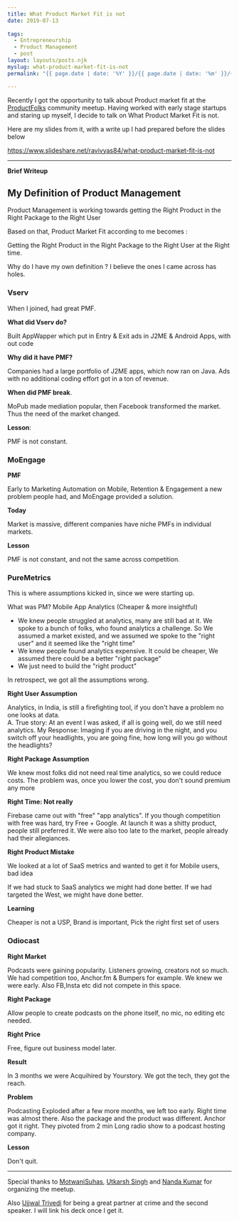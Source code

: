 ```yaml
---
title: What Product Market Fit is not
date: 2019-07-13
 
tags: 
  - Entrepreneurship 
  - Product Management 
  - post
layout: layouts/posts.njk
myslug: what-product-market-fit-is-not
permalink: "{{ page.date | date: '%Y' }}/{{ page.date | date: '%m' }}/{{ page.date | date: '%d' }}/{{ myslug | slug }}/index.html"

---
```


Recently I got the opportunity to talk about Product market fit at the [ProductFolks](https://www.facebook.com/theproductfolks/) community meetup. Having worked with early stage startups and staring up myself, I decide to talk on What Product Market Fit is not.

Here are my slides from it, with a write up I had prepared before the slides below

https://www.slideshare.net/ravivyas84/what-product-market-fit-is-not

* * *

**Brief Writeup**

## My Definition of Product Management

Product Management is working towards getting the Right Product in the Right Package to the Right User

Based on that, Product Market Fit according to me becomes :

Getting the Right Product in the Right Package to the Right User at the Right time.

Why do I have my own definition ? I believe the ones I came across has holes.

### **Vserv**

When I joined, had great PMF.

**What did Vserv do?**

Built AppWapper which put in Entry & Exit ads in J2ME & Android Apps, with out code

**Why did it have PMF?**

Companies had a large portfolio of J2ME apps, which now ran on Java. Ads with no additional coding effort got in a ton of revenue.

**When did PMF break**. 

MoPub made mediation popular, then Facebook transformed the market. Thus the need of the market changed.

**Lesson**: 

PMF is not constant.

### **MoEngage**

**PMF** 

Early to Marketing Automation on Mobile, Retention & Engagement a new problem people had, and MoEngage provided a solution.

**Today** 

Market is massive, different companies have niche PMFs in individual markets.

**Lesson**

 PMF is not constant, and not the same across competition.

### **PureMetrics**

This is where assumptions kicked in, since we were starting up.

What was PM? Mobile App Analytics (Cheaper & more insightful)

- We knew people struggled at analytics, many are still bad at it. We spoke to a bunch of folks, who found analytics a challenge. So We assumed a market existed, and we assumed we spoke to the "right user" and it seemed like the "right time"
- We knew people found analytics expensive. It could be cheaper, We assumed there could be a better "right package"
- We just need to build the "right product"

In retrospect, we got all the assumptions wrong.

**Right User Assumption**

Analytics, in India, is still a firefighting tool, if you don't have a problem no one looks at data.  
  A. True story: At an event I was asked, if all is going well, do we still need analytics. 
  My Response: Imaging if you are driving in the night, and you switch off your headlights, you are going fine, how long will you go without the headlights?

**Right Package Assumption**

We knew most folks did not need real time analytics, so we could reduce costs. The problem was, once you lower the cost, you don't sound premium any more

**Right Time: Not really**

Firebase came out with "free" "app analytics". If you though competition with free was hard, try Free + Google. At launch it was a shitty product, people still preferred it. We were also too late to the market, people already had their allegiances.

**Right Product Mistake**

We looked at a lot of SaaS metrics and wanted to get it for Mobile users, bad idea

If we had stuck to SaaS analytics we might had done better. If we had targeted the West, we might have done better.

**Learning**

Cheaper is not a USP, Brand is important, Pick the right first set of users

### Odiocast

**Right Market**

Podcasts were gaining popularity. Listeners growing, creators not so much. We had competition too, Anchor.fm & Bumpers for example. We knew we were early. Also FB,Insta etc did not compete in this space.

**Right Package**

Allow people to create podcasts on the phone itself, no mic, no editing etc needed.

**Right Price**

Free, figure out business model later.

**Result**

In 3 months we were Acquihired by Yourstory. We got the tech, they got the reach.

**Problem**

Podcasting Exploded after a few more months, we left too early. Right time was almost there. Also the package and the product was different. Anchor got it right. They pivoted from 2 min Long radio show to a podcast hosting company.

**Lesson**

Don't quit.

* * *

Special thanks to [MotwaniSuhas](https://twitter.com/MotwaniSuhas), [Utkarsh Singh‏](https://twitter.com/utkarsh1810) and [Nanda Kumar‏](https://twitter.com/nandakm_champ) for organizing the meetup.

Also [Ujjwal Trivedi](https://twitter.com/ujjwaltrivedi) for being a great partner at crime and the second speaker. I will link his deck once I get it.
